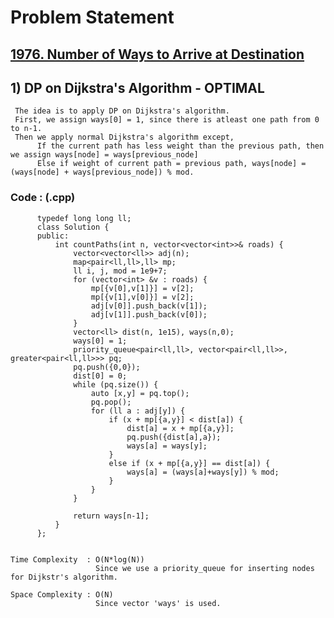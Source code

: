 # Problem Statement

## [1976. Number of Ways to Arrive at Destination](https://leetcode.com/problems/number-of-ways-to-arrive-at-destination/)

   
## 1) DP on Dijkstra's Algorithm - OPTIMAL

     The idea is to apply DP on Dijkstra's algorithm.
     First, we assign ways[0] = 1, since there is atleast one path from 0 to n-1.
     Then we apply normal Dijkstra's algorithm except,
          If the current path has less weight than the previous path, then we assign ways[node] = ways[previous_node]
          Else if weight of current path = previous path, ways[node] = (ways[node] + ways[previous_node]) % mod.
  
         
   ### Code : (.cpp)  
      
          typedef long long ll;
          class Solution {
          public:
              int countPaths(int n, vector<vector<int>>& roads) {
                  vector<vector<ll>> adj(n);
                  map<pair<ll,ll>,ll> mp;
                  ll i, j, mod = 1e9+7;
                  for (vector<int> &v : roads) {
                      mp[{v[0],v[1]}] = v[2];
                      mp[{v[1],v[0]}] = v[2];
                      adj[v[0]].push_back(v[1]);
                      adj[v[1]].push_back(v[0]);
                  }
                  vector<ll> dist(n, 1e15), ways(n,0);
                  ways[0] = 1;
                  priority_queue<pair<ll,ll>, vector<pair<ll,ll>>, greater<pair<ll,ll>>> pq;
                  pq.push({0,0});
                  dist[0] = 0;
                  while (pq.size()) {
                      auto [x,y] = pq.top();
                      pq.pop();
                      for (ll a : adj[y]) {
                          if (x + mp[{a,y}] < dist[a]) {
                              dist[a] = x + mp[{a,y}];
                              pq.push({dist[a],a});
                              ways[a] = ways[y];
                          }
                          else if (x + mp[{a,y}] == dist[a]) {  
                              ways[a] = (ways[a]+ways[y]) % mod;
                          }
                      }
                  }

                  return ways[n-1];
              }
          };
                                                  

    Time Complexity  : O(N*log(N))
                       Since we use a priority_queue for inserting nodes for Dijkstr's algorithm. 

    Space Complexity : O(N)
                       Since vector 'ways' is used.
